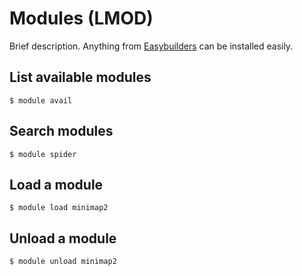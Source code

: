 # Modules (LMOD)
Brief description. Anything from [Easybuilders](https://github.com/easybuilders/easybuild-easyconfigs/tree/develop/easybuild/easyconfigs) can be installed easily.

## List available modules
```
$ module avail
```

## Search modules
```
$ module spider
```

## Load a module
```
$ module load minimap2
```

## Unload a module
```
$ module unload minimap2
```
